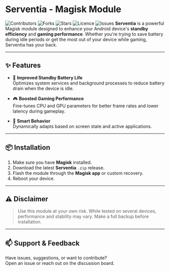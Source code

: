 # Serventia - Magisk Module
![Contributors](https://img.shields.io/github/contributors/skyghost090/Serventia?style=plastic)
![Forks](https://img.shields.io/github/forks/skyghost090/Serventia)
![Stars](https://img.shields.io/github/stars/skyghost090/Serventia)
![Licence](https://img.shields.io/github/license/skyghost090/Serventia)
![Issues](https://img.shields.io/github/issues/skyghost090/Serventia)
**Serventia** is a powerful Magisk module designed to enhance your Android device's **standby efficiency** and **gaming performance**. Whether you're trying to save battery during idle periods or get the most out of your device while gaming, Serventia has your back.

---

## ✨ Features

- 🔋 **Improved Standby Battery Life**  
  Optimizes system services and background processes to reduce battery drain when the device is idle.

- 🎮 **Boosted Gaming Performance**  
  Fine-tunes CPU and GPU parameters for better frame rates and lower latency during gameplay.

- 🧠 **Smart Behavior**  
  Dynamically adapts based on screen state and active applications.

---

## 📦 Installation

1. Make sure you have **Magisk** installed.
2. Download the latest **Serventia** `.zip` release.
3. Flash the module through the **Magisk app** or custom recovery.
4. Reboot your device.

---

## ⚠️ Disclaimer

> Use this module at your own risk. While tested on several devices, performance and stability may vary. Make a full backup before installation.

---

## 📫 Support & Feedback

Have issues, suggestions, or want to contribute?  
Open an issue or reach out on the discussion board.
